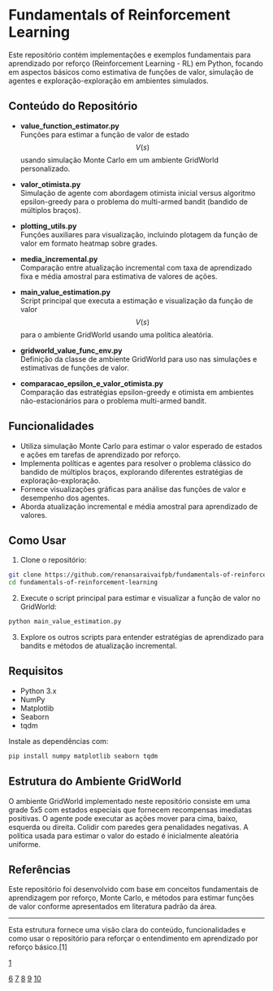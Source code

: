 
# Fundamentals of Reinforcement Learning

Este repositório contém implementações e exemplos fundamentais para aprendizado por reforço (Reinforcement Learning - RL) em Python, focando em aspectos básicos como estimativa de funções de valor, simulação de agentes e exploração-exploração em ambientes simulados.

## Conteúdo do Repositório

- **value_function_estimator.py**  
  Funções para estimar a função de valor de estado $$V(s)$$ usando simulação Monte Carlo em um ambiente GridWorld personalizado.
  
- **valor_otimista.py**  
  Simulação de agente com abordagem otimista inicial versus algoritmo epsilon-greedy para o problema do multi-armed bandit (bandido de múltiplos braços).
  
- **plotting_utils.py**  
  Funções auxiliares para visualização, incluindo plotagem da função de valor em formato heatmap sobre grades.

- **media_incremental.py**  
  Comparação entre atualização incremental com taxa de aprendizado fixa e média amostral para estimativa de valores de ações.

- **main_value_estimation.py**  
  Script principal que executa a estimação e visualização da função de valor $$V(s)$$ para o ambiente GridWorld usando uma política aleatória.

- **gridworld_value_func_env.py**  
  Definição da classe de ambiente GridWorld para uso nas simulações e estimativas de funções de valor.

- **comparacao_epsilon_e_valor_otimista.py**  
  Comparação das estratégias epsilon-greedy e otimista em ambientes não-estacionários para o problema multi-armed bandit.

## Funcionalidades

- Utiliza simulação Monte Carlo para estimar o valor esperado de estados e ações em tarefas de aprendizado por reforço.
- Implementa políticas e agentes para resolver o problema clássico do bandido de múltiplos braços, explorando diferentes estratégias de exploração-exploração.
- Fornece visualizações gráficas para análise das funções de valor e desempenho dos agentes.
- Aborda atualização incremental e média amostral para aprendizado de valores.

## Como Usar

1. Clone o repositório:

```bash
git clone https://github.com/renansaraivaifpb/fundamentals-of-reinforcement-learning.git
cd fundamentals-of-reinforcement-learning
```

2. Execute o script principal para estimar e visualizar a função de valor no GridWorld:

```bash
python main_value_estimation.py
```

3. Explore os outros scripts para entender estratégias de aprendizado para bandits e métodos de atualização incremental.

## Requisitos

- Python 3.x
- NumPy
- Matplotlib
- Seaborn
- tqdm

Instale as dependências com:

```bash
pip install numpy matplotlib seaborn tqdm
```

## Estrutura do Ambiente GridWorld

O ambiente GridWorld implementado neste repositório consiste em uma grade 5x5 com estados especiais que fornecem recompensas imediatas positivas. O agente pode executar as ações mover para cima, baixo, esquerda ou direita. Colidir com paredes gera penalidades negativas. A política usada para estimar o valor do estado é inicialmente aleatória uniforme.

## Referências

Este repositório foi desenvolvido com base em conceitos fundamentais de aprendizagem por reforço, Monte Carlo, e métodos para estimar funções de valor conforme apresentados em literatura padrão da área.

***

Esta estrutura fornece uma visão clara do conteúdo, funcionalidades e como usar o repositório para reforçar o entendimento em aprendizado por reforço básico.[1]

[1](https://github.com/renansaraivaifpb/fundamentals-of-reinforcement-learning)

[6](https://github.com/0xangelo/curso-verao-rl-ime-2020)
[7](https://repositorio.ufmg.br/handle/1843/51162)
[8](https://www.reddit.com/r/reinforcementlearning/comments/1is773d/must_read_papers_for_reinforcement_learning/)
[9](https://repositorio.bc.ufg.br/items/4338f8ca-bc3d-4fec-ab7d-a756b15b4a18)
[10](https://www.youtube.com/watch?v=1QKwP0SJK-c)
